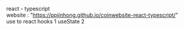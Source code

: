 react - typescript <br>
website : "https://ppjinhong.github.io/coinwebsite-react-typescript/" <br>
use to react hooks
1 useState
2